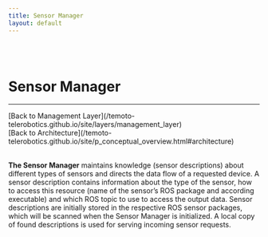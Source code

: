 ```yaml
---
title: Sensor Manager
layout: default
---
```


<br><br>

# Sensor Manager
<hr>
[Back to Management Layer](/temoto-telerobotics.github.io/site/layers/management_layer) <br>
[Back to Architecture](/temoto-telerobotics.github.io/site/p_conceptual_overview.html#architecture) <br>
<br>

**The Sensor Manager** maintains knowledge (sensor descriptions) about different types of sensors and directs the data flow of a requested device. A sensor description contains information about the type of the sensor, how to access this resource (name of the sensor’s ROS package and according executable) and which ROS topic to use to access the output data. Sensor descriptions are initially stored in the respective ROS sensor packages, which will be scanned when the Sensor Manager is initialized. A local copy of found descriptions is used for serving incoming sensor requests.
